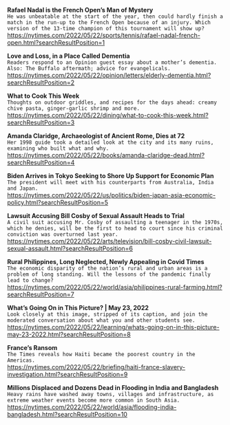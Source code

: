 **Rafael Nadal is the French Open’s Man of Mystery**\
`He was unbeatable at the start of the year, then could hardly finish a match in the run-up to the French Open because of an injury. Which version of the 13-time champion of this tournament will show up?`\
https://nytimes.com/2022/05/22/sports/tennis/rafael-nadal-french-open.html?searchResultPosition=1

**Love and Loss, in a Place Called Dementia**\
`Readers respond to an Opinion guest essay about a mother’s dementia. Also: The Buffalo aftermath; advice for evangelicals.`\
https://nytimes.com/2022/05/22/opinion/letters/elderly-dementia.html?searchResultPosition=2

**What to Cook This Week**\
`Thoughts on outdoor griddles, and recipes for the days ahead: creamy chive pasta, ginger-garlic shrimp and more.`\
https://nytimes.com/2022/05/22/dining/what-to-cook-this-week.html?searchResultPosition=3

**Amanda Claridge, Archaeologist of Ancient Rome, Dies at 72**\
`Her 1998 guide took a detailed look at the city and its many ruins, examining who built what and why.`\
https://nytimes.com/2022/05/22/books/amanda-claridge-dead.html?searchResultPosition=4

**Biden Arrives in Tokyo Seeking to Shore Up Support for Economic Plan**\
`The president will meet with his counterparts from Australia, India and Japan.`\
https://nytimes.com/2022/05/22/us/politics/biden-japan-asia-economic-policy.html?searchResultPosition=5

**Lawsuit Accusing Bill Cosby of Sexual Assault Heads to Trial**\
`A civil suit accusing Mr. Cosby of assaulting a teenager in the 1970s, which he denies, will be the first to head to court since his criminal conviction was overturned last year.`\
https://nytimes.com/2022/05/22/arts/television/bill-cosby-civil-lawsuit-sexual-assault.html?searchResultPosition=6

**Rural Philippines, Long Neglected, Newly Appealing in Covid Times**\
`The economic disparity of the nation’s rural and urban areas is a problem of long standing. Will the lessons of the pandemic finally lead to change?`\
https://nytimes.com/2022/05/22/world/asia/philippines-rural-farming.html?searchResultPosition=7

**What’s Going On in This Picture? | May 23, 2022**\
`Look closely at this image, stripped of its caption, and join the moderated conversation about what you and other students see.`\
https://nytimes.com/2022/05/22/learning/whats-going-on-in-this-picture-may-23-2022.html?searchResultPosition=8

**France’s Ransom**\
`The Times reveals how Haiti became the poorest country in the Americas.`\
https://nytimes.com/2022/05/22/briefing/haiti-france-slavery-investigation.html?searchResultPosition=9

**Millions Displaced and Dozens Dead in Flooding in India and Bangladesh**\
`Heavy rains have washed away towns, villages and infrastructure, as extreme weather events become more common in South Asia.`\
https://nytimes.com/2022/05/22/world/asia/flooding-india-bangladesh.html?searchResultPosition=10

